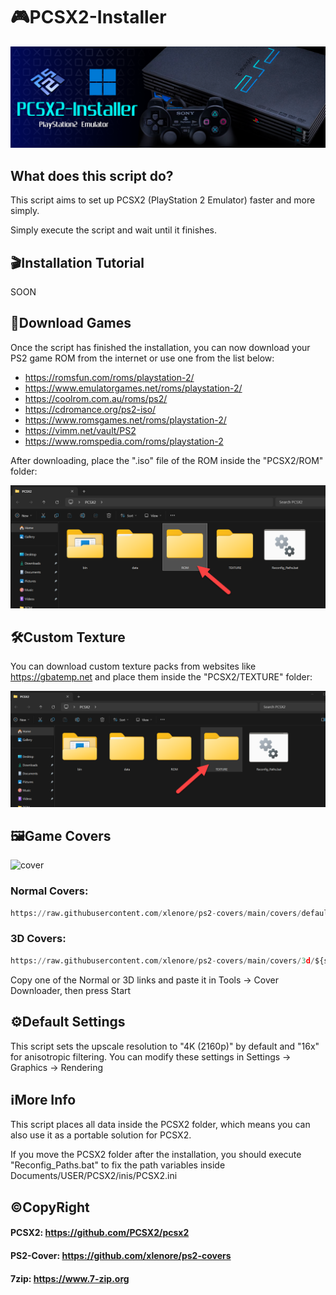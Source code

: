 # 🎮PCSX2-Installer
![App Screenshot](https://raw.githubusercontent.com/Sir-MmD/PCSX2-Installer/refs/heads/main/banner.png)
## What does this script do?
This script aims to set up PCSX2 (PlayStation 2 Emulator) faster and more simply.

Simply execute the script and wait until it finishes.

## 🎬Installation Tutorial
SOON

## 📀Download Games
Once the script has finished the installation, you can now download your PS2 game ROM from the internet or use one from the list below:

- https://romsfun.com/roms/playstation-2/
- https://www.emulatorgames.net/roms/playstation-2/
- https://coolrom.com.au/roms/ps2/
- https://cdromance.org/ps2-iso/
- https://www.romsgames.net/roms/playstation-2/
- https://vimm.net/vault/PS2
- https://www.romspedia.com/roms/playstation-2

After downloading, place the ".iso" file of the ROM inside the "PCSX2/ROM" folder:

![App Screenshot](https://raw.githubusercontent.com/Sir-MmD/PCSX2-Installer/refs/heads/main/ROM.png)

## 🛠Custom Texture
You can download custom texture packs from websites like https://gbatemp.net and place them inside the "PCSX2/TEXTURE" folder:

![App Screenshot](https://raw.githubusercontent.com/Sir-MmD/PCSX2-Installer/refs/heads/main/TEXTURE.png)

## 🖼Game Covers
![cover](https://raw.githubusercontent.com/Sir-MmD/PCSX2-Installer/refs/heads/main/cover.gif)

### Normal Covers:
```python
https://raw.githubusercontent.com/xlenore/ps2-covers/main/covers/default/${serial}.jpg
```
### 3D Covers:
```python
https://raw.githubusercontent.com/xlenore/ps2-covers/main/covers/3d/${serial}.png
```
Copy one of the Normal or 3D links and paste it in Tools -> Cover Downloader, then press Start

## ⚙️Default Settings
This script sets the upscale resolution to "4K (2160p)" by default and "16x" for anisotropic filtering. You can modify these settings in Settings -> Graphics -> Rendering

## ℹ️More Info
This script places all data inside the PCSX2 folder, which means you can also use it as a portable solution for PCSX2.

If you move the PCSX2 folder after the installation, you should execute "Reconfig_Paths.bat" to fix the path variables inside Documents/USER/PCSX2/inis/PCSX2.ini

## ©️CopyRight
#### PCSX2: https://github.com/PCSX2/pcsx2
#### PS2-Cover: https://github.com/xlenore/ps2-covers
#### 7zip: https://www.7-zip.org
